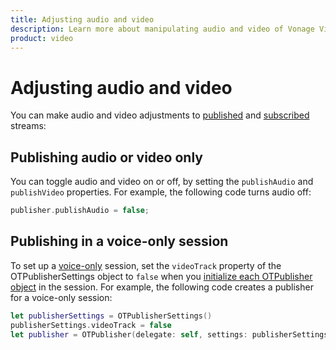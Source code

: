 ```yaml
---
title: Adjusting audio and video
description: Learn more about manipulating audio and video of Vonage Video API streams for your iOS application. Publish only video or audio, adjust the frame rate, and more. 
product: video
---
```


# Adjusting audio and video

You can make audio and video adjustments to [published](/video/tutorials/publish-streams/introduction/swift) and [subscribed](/video/tutorials/subscribe-streams/introduction/swift) streams:

## Publishing audio or video only

You can toggle audio and video on or off, by setting the `publishAudio` and `publishVideo` properties. For example, the following code turns audio off:

```swift
publisher.publishAudio = false;
```

## Publishing in a voice-only session

To set up a [voice-only](/video/guides/voice-only) session, set the `videoTrack` property of the OTPublisherSettings object to `false` when you [initialize each OTPublisher object](/video/tutorials/publish-streams/introduction/swift) in the session. For example, the following code creates a publisher for a voice-only session:

```swift
let publisherSettings = OTPublisherSettings()
publisherSettings.videoTrack = false
let publisher = OTPublisher(delegate: self, settings: publisherSettings)
```
